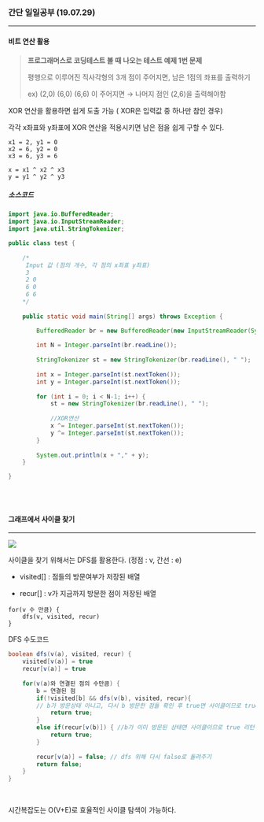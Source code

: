 ### 간단 일일공부 (19.07.29)

------

#### 비트 연산 활용

> **프로그래머스로 코딩테스트 볼 때 나오는 테스트 예제 1번 문제**
>
> 평행으로 이루어진 직사각형의 3개 점이 주어지면, 남은 1점의 좌표를 출력하기
>
> ex) (2,0) (6,0) (6,6) 이 주어지면 → 나머지 점인 (2,6)을 출력해야함

XOR 연산을 활용하면 쉽게 도출 가능 ( XOR은 입력값 중 하나만 참인 경우)

각각 x좌표와 y좌표에 XOR 연산을 적용시키면 남은 점을 쉽게 구할 수 있다.

```
x1 = 2, y1 = 0
x2 = 6, y2 = 0
x3 = 6, y3 = 6

x = x1 ^ x2 ^ x3
y = y1 ^ y2 ^ y3
```

##### 소스코드

```java
import java.io.BufferedReader;
import java.io.InputStreamReader;
import java.util.StringTokenizer;

public class test {
    
	/*
	 Input 값 (점의 개수, 각 점의 x좌표 y좌표)
	 3
	 2 0
	 6 0
	 6 6
	*/
    
	public static void main(String[] args) throws Exception {

		BufferedReader br = new BufferedReader(new InputStreamReader(System.in));
		
		int N = Integer.parseInt(br.readLine());
		
		StringTokenizer st = new StringTokenizer(br.readLine(), " ");
		
		int x = Integer.parseInt(st.nextToken());
		int y = Integer.parseInt(st.nextToken());
		
		for (int i = 0; i < N-1; i++) {
			st = new StringTokenizer(br.readLine(), " ");
			
			//XOR연산
			x ^= Integer.parseInt(st.nextToken());
			y ^= Integer.parseInt(st.nextToken());
		}
		
		System.out.println(x + "," + y);
	}

}
```

<br>

<br>

#### 그래프에서 사이클 찾기

---

<img src="https://t1.daumcdn.net/cfile/tistory/2742E4435624E03F0C">

사이클을 찾기 위해서는 DFS를 활용한다. (정점 : v, 간선 : e)

- visited[] : 점들의 방문여부가 저장된 배열

- recur[] : v가 지금까지 방문한 점이 저장된 배열

```
for(v 수 만큼) {
	dfs(v, visited, recur)
}
```

DFS 수도코드

```java
boolean dfs(v(a), visited, recur) {
	visited[v(a)] = true
	recur[v(a)] = true
	
	for(v(a)와 연결된 점의 수만큼) {
		b = 연결된 점
		if(!visited[b] && dfs(v(b), visited, recur){ 
		// b가 방문상태 아니고, 다시 b 방문한 점들 확인 후 true면 사이클이므로 true 리턴
			return true;
		}
		else if(recur[v(b)]) { //b가 이미 방문된 상태면 사이클이므로 true 리턴
			return true;
		}
		
		recur[v(a)] = false; // dfs 위해 다시 false로 돌려주기
		return false;
	}
}
```

<br>

시간복잡도는 O(V+E)로 효율적인 사이클 탐색이 가능하다.